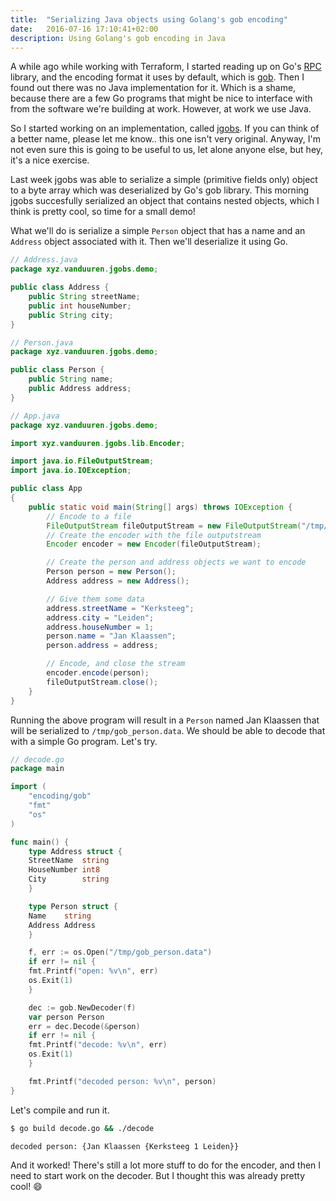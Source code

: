 ```yaml
---
title:  "Serializing Java objects using Golang's gob encoding"
date:   2016-07-16 17:10:41+02:00
description: Using Golang's gob encoding in Java
---
```


A while ago while working with Terraform, I started reading up on Go's [RPC][go_rpc] library, and
the encoding format it uses by default, which is [gob][go_gob].
Then I found out there was no Java implementation for it. Which is a shame, because there are a few
Go programs that might be nice to interface with from the software we're building at work.
However, at work we use Java.

So I started working on an implementation, called [jgobs][jgobs]. If you can think of a better
name, please let me know.. this one isn't very original.  Anyway, I'm not even sure this is going
to be useful to us, let alone anyone else, but hey, it's a nice exercise.

Last week jgobs was able to serialize a simple (primitive fields only) object to a byte array
which was deserialized by Go's gob library.
This morning jgobs succesfully serialized an object that contains nested objects, which I think
is pretty cool, so time for a small demo!

What we'll do is serialize a simple `Person` object that has a name and an `Address` object
associated with it. Then we'll deserialize it using Go.

```java
// Address.java
package xyz.vanduuren.jgobs.demo;

public class Address {
    public String streetName;
    public int houseNumber;
    public String city;
}
```

```java
// Person.java
package xyz.vanduuren.jgobs.demo;

public class Person {
    public String name;
    public Address address;
}
```

```java
// App.java
package xyz.vanduuren.jgobs.demo;

import xyz.vanduuren.jgobs.lib.Encoder;

import java.io.FileOutputStream;
import java.io.IOException;

public class App
{
    public static void main(String[] args) throws IOException {
        // Encode to a file
        FileOutputStream fileOutputStream = new FileOutputStream("/tmp/gob_person.data");
        // Create the encoder with the file outputstream
        Encoder encoder = new Encoder(fileOutputStream);

        // Create the person and address objects we want to encode
        Person person = new Person();
        Address address = new Address();

        // Give them some data
        address.streetName = "Kerksteeg";
        address.city = "Leiden";
        address.houseNumber = 1;
        person.name = "Jan Klaassen";
        person.address = address;

        // Encode, and close the stream
        encoder.encode(person);
        fileOutputStream.close();
    }
}
```

Running the above program will result in a `Person` named Jan Klaassen that will
be serialized to `/tmp/gob_person.data`.
We should be able to decode that with a simple Go program. Let's try.


```go
// decode.go
package main

import (
    "encoding/gob"
    "fmt"
    "os"
)

func main() {
    type Address struct {
	StreetName  string
	HouseNumber int8
	City        string
    }

    type Person struct {
	Name    string
	Address Address
    }

    f, err := os.Open("/tmp/gob_person.data")
    if err != nil {
	fmt.Printf("open: %v\n", err)
	os.Exit(1)
    }

    dec := gob.NewDecoder(f)
    var person Person
    err = dec.Decode(&person)
    if err != nil {
	fmt.Printf("decode: %v\n", err)
	os.Exit(1)
    }

    fmt.Printf("decoded person: %v\n", person)
}
```

Let's compile and run it.

```bash
$ go build decode.go && ./decode

decoded person: {Jan Klaassen {Kerksteeg 1 Leiden}}
```

And it worked!
There's still a lot more stuff to do for the encoder, and then I need to start
work on the decoder. But I thought this was already pretty cool! 😄

[go_rpc]:	https://golang.org/pkg/net/rpc/
[go_gob]:	https://golang.org/pkg/encoding/gob/
[jgobs]:	https://github.com/boyvanduuren/jgobs
